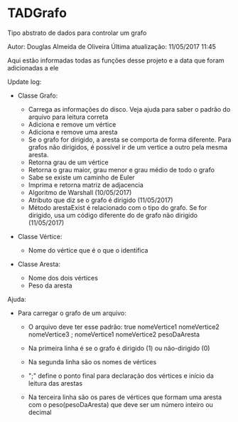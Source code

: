 # TADGrafo
Tipo abstrato de dados para controlar um grafo

Autor: Douglas Almeida de Oliveira
Última atualização: 11/05/2017 11:45

Aqui estão informadas todas as funções desse projeto e a data que foram adicionadas a ele

Update log:
* Classe Grafo:
	- Carrega as informações do disco. Veja ajuda para saber o padrão do arquivo para leitura correta
	- Adiciona e remove um vértice
	- Adiciona e remove uma aresta
	- Se o grafo for dirigido, a aresta se comporta de forma diferente. Para grafos não dirigidos, é possível ir de um vertice a outro pela mesma aresta.
	- Retorna grau de um vértice
	- Retorna o grau maior, grau menor e grau médio de todo o grafo
	- Sabe se existe um caminho de Euler
	- Imprima e retorna matriz de adjacencia
	- Algoritmo de Warshall (10/05/2017)
	- Atributo que diz se o grafo é dirigido (11/05/2017)
	- Método arestaExist é relacionado com o tipo do grafo. Se for dirigido, usa um código diferente do de grafo não dirigido (11/05/2017)
	
* Classe Vértice:
	- Nome do vértice que é o que o identifica

* Classe Aresta:
	- Nome dos dois vértices
	- Peso da aresta
	
	


Ajuda:
* Para carregar o grafo de um arquivo:
	- O arquivo deve ter esse padrão:
		true
		nomeVertice1 nomeVertice2 nomeVertice3
		;
		nomeVertice1 nomeVertice2 pesoDaAresta
	
	- Na primeira linha é se o grafo é dirigido (1) ou não-dirigido (0)
	- Na segunda linha são os nomes de vértices
	- ";" define o ponto final para declaração dos vértices e início da leitura das arestas
	- Na terceira linha são os pares de vértices que formam uma aresta com o peso(pesoDaAresta) que deve ser um número inteiro ou decimal